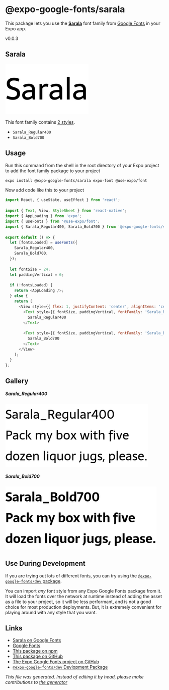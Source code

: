 # @expo-google-fonts/sarala

This package lets you use the [**Sarala**](https://fonts.google.com/specimen/Sarala) font family from [Google Fonts](https://fonts.google.com/) in your Expo app.

v0.0.3

## Sarala

![Sarala](./font-family.png)

This font family contains [2 styles](#gallery).

- `Sarala_Regular400`
- `Sarala_Bold700`

## Usage

Run this command from the shell in the root directory of your Expo project to add the font family package to your project
```sh
expo install @expo-google-fonts/sarala expo-font @use-expo/font
```

Now add code like this to your project
```js
import React, { useState, useEffect } from 'react';

import { Text, View, StyleSheet } from 'react-native';
import { AppLoading } from 'expo';
import { useFonts } from '@use-expo/font';
import { Sarala_Regular400, Sarala_Bold700 } from '@expo-google-fonts/sarala';

export default () => {
  let [fontsLoaded] = useFonts({
    Sarala_Regular400,
    Sarala_Bold700,
  });

  let fontSize = 24;
  let paddingVertical = 6;

  if (!fontsLoaded) {
    return <AppLoading />;
  } else {
    return (
      <View style={{ flex: 1, justifyContent: 'center', alignItems: 'center' }}>
        <Text style={{ fontSize, paddingVertical, fontFamily: 'Sarala_Regular400' }}>
          Sarala_Regular400
        </Text>

        <Text style={{ fontSize, paddingVertical, fontFamily: 'Sarala_Bold700' }}>
          Sarala_Bold700
        </Text>
      </View>
    );
  }
};

```

## Gallery

##### Sarala_Regular400
![Sarala_Regular400](./a9d80ed2e5dae04bd639f269f2f43d7fa0b65ef816a0abb64bbcae03db7a59bb.ttf.png)

##### Sarala_Bold700
![Sarala_Bold700](./2b0699ce4a9bd9eb0f091d571c8992f4ff81d558ef3b60edd81a71a081a6420f.ttf.png)


## Use During Development

If you are trying out lots of different fonts, you can try using the [`@expo-google-fonts/dev` package](https://www.npmjs.com/package/@expo-google-fonts/dev).

You can import *any* font style from any Expo Google Fonts package from it. It will load the fonts
over the network at runtime instead of adding the asset as a file to your project, so it will be 
less performant, and is not a good choice for most production deployments. But, it is extremely convenient
for playing around with any style that you want.

## Links

- [Sarala on Google Fonts](https://fonts.google.com/specimen/Sarala)
- [Google Fonts](https://fonts.google.com/)
- [This package on npm](https://www.npmjs.com/package/@expo-google-fonts/sarala)
- [This package on GitHub](https://github.com/expo/google-fonts/tree/master/font-packages/sarala)
- [The Expo Google Fonts project on GitHub](https://github.com/expo/google-fonts)
- [`@expo-google-fonts/dev` Devlopment Package](https://github.com/expo/google-fonts/tree/master/font-packages/dev)


*This file was generated. Instead of editing it by head, please make contributions to [the generator](https://github.com/expo/google-fonts/tree/master/packages/generator)*

